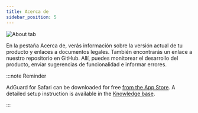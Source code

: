 ```yaml
---
title: Acerca de
sidebar_position: 5
---
```


![About tab](https://cdn.adtidy.org/public/Adguard/Blog/AG_for_Safari_in-depth_review/About.png)

En la pestaña Acerca de, verás información sobre la versión actual de tu producto y enlaces a documentos legales. También encontrarás un enlace a nuestro repositorio en GitHub. Allí, puedes monitorear el desarrollo del producto, enviar sugerencias de funcionalidad e informar errores.

:::note Reminder

AdGuard for Safari can be downloaded for free [from the App Store](https://apps.apple.com/app/adguard-for-safari/id1440147259). A detailed setup instruction is available in the [Knowledge base](/adguard-for-safari/installation/).

:::

